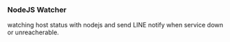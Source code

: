 ### NodeJS Watcher

watching host status with nodejs and send LINE notify when service down or unreacherable.